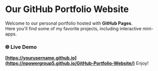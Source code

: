 
# Our GitHub Portfolio Website

Welcome to our personal portfolio hosted with **GitHub Pages**.  
Here you'll find some of my favorite projects, including interactive mini-apps.

### 🌐 Live Demo
**[https://yourusername.github.io](https://npowergroup5.github.io/GitHub-Portfolio-Website/)**
Enjoy!

